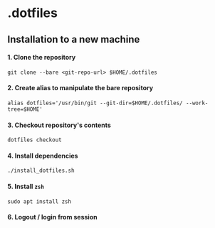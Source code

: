 # .dotfiles

## Installation to a new machine

#### 1. Clone the repository
`git clone --bare <git-repo-url> $HOME/.dotfiles`
#### 2. Create alias to manipulate the bare repository
`alias dotfiles='/usr/bin/git --git-dir=$HOME/.dotfiles/ --work-tree=$HOME'`
#### 3. Checkout repository's contents
`dotfiles checkout`
#### 4. Install dependencies
`./install_dotfiles.sh`
#### 5. Install `zsh`
`sudo apt install zsh`
#### 6. Logout / login from session
